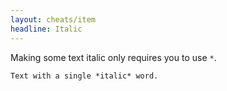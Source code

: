 ```yaml
---
layout: cheats/item
headline: Italic
---
```


Making some text italic only requires you to use `*`.

```markdown
Text with a single *italic* word.
```
